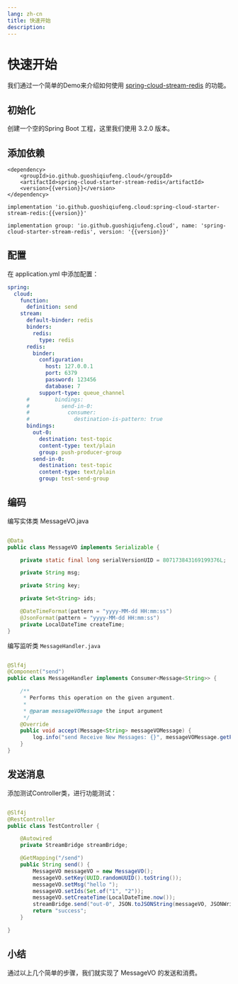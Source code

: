 ```yaml
---
lang: zh-cn
title: 快速开始
description: 
---
```


<script setup>import {inject} from "vue";
const version = inject('version');
</script>

# 快速开始

我们通过一个简单的Demo来介绍如何使用 [spring-cloud-stream-redis](https://github.com/guoshiqiufeng/spring-cloud-stream-redis)
的功能。

## 初始化

创建一个空的Spring Boot 工程，这里我们使用 3.2.0 版本。

## 添加依赖

<CodeGroup>
  <CodeGroupItem title="Maven" active>

```xml:no-line-numbers:no-v-pre
<dependency>
    <groupId>io.github.guoshiqiufeng.cloud</groupId>
    <artifactId>spring-cloud-starter-stream-redis</artifactId>
    <version>{{version}}</version>
</dependency>
```

  </CodeGroupItem>

  <CodeGroupItem title="Gradle (Short)" active>

```groovy:no-line-numbers:no-v-pre
implementation 'io.github.guoshiqiufeng.cloud:spring-cloud-starter-stream-redis:{{version}}'
```

  </CodeGroupItem>

  <CodeGroupItem title="Gradle">

```groovy:no-line-numbers:no-v-pre
implementation group: 'io.github.guoshiqiufeng.cloud', name: 'spring-cloud-starter-stream-redis', version: '{{version}}'
```

  </CodeGroupItem>
</CodeGroup>

## 配置

在 application.yml 中添加配置：

```yaml
spring:
  cloud:
    function:
      definition: send
    stream:
      default-binder: redis
      binders:
        redis:
          type: redis
      redis:
        binder:
          configuration:
            host: 127.0.0.1
            port: 6379
            password: 123456
            database: 7
          support-type: queue_channel
      #        bindings:
      #          send-in-0:
      #            consumer:
      #              destination-is-pattern: true
      bindings:
        out-0:
          destination: test-topic
          content-type: text/plain
          group: push-producer-group
        send-in-0:
          destination: test-topic
          content-type: text/plain
          group: test-send-group
```

## 编码

编写实体类 MessageVO.java

```java

@Data
public class MessageVO implements Serializable {

    private static final long serialVersionUID = 807173843169199376L;

    private String msg;

    private String key;

    private Set<String> ids;

    @DateTimeFormat(pattern = "yyyy-MM-dd HH:mm:ss")
    @JsonFormat(pattern = "yyyy-MM-dd HH:mm:ss")
    private LocalDateTime createTime;
}
```

编写监听类 `MessageHandler.java`

```java

@Slf4j
@Component("send")
public class MessageHandler implements Consumer<Message<String>> {

    /**
     * Performs this operation on the given argument.
     *
     * @param messageVOMessage the input argument
     */
    @Override
    public void accept(Message<String> messageVOMessage) {
        log.info("send Receive New Messages: {}", messageVOMessage.getPayload());
    }
}
```

## 发送消息

添加测试Controller类，进行功能测试：

```java

@Slf4j
@RestController
public class TestController {

    @Autowired
    private StreamBridge streamBridge;

    @GetMapping("/send")
    public String send() {
        MessageVO messageVO = new MessageVO();
        messageVO.setKey(UUID.randomUUID().toString());
        messageVO.setMsg("hello ");
        messageVO.setIds(Set.of("1", "2"));
        messageVO.setCreateTime(LocalDateTime.now());
        streamBridge.send("out-0", JSON.toJSONString(messageVO, JSONWriter.Feature.WriteClassName));
        return "success";
    }

}
```

## 小结

通过以上几个简单的步骤，我们就实现了 MessageVO 的发送和消费。
